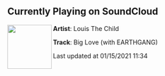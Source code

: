 ## Currently Playing on SoundCloud

[<img align="left" width="100" src="https://i1.sndcdn.com/artworks-gjLQxue00Amv-0-t50x50.jpg">](https://soundcloud.com/louisthechild/big-love-with-earthgang)

**Artist**: Louis The Child 

**Track**: Big Love (with EARTHGANG)

Last updated at 01/15/2021 11:34
